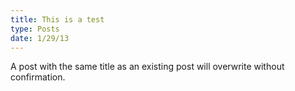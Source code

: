 ```yaml
---
title: This is a test
type: Posts
date: 1/29/13
---
```


A post with the same title as an existing post will overwrite without confirmation.